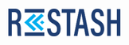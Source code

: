 
 <p align="left">
  <a href="http://github.com/blujedis/restash"><img src="https://raw.githubusercontent.com/blujedis/restash/master/fixtures/logo.png" width="225" /></a>
</p>

